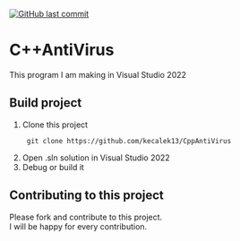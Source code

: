 [![GitHub last commit](https://img.shields.io/github/last-commit/kecalek13/CppAntiVirus)](https://github.com/kecalek13/CppAntiVirus)
# C++AntiVirus

This program I am making in Visual Studio 2022
<br>
## Build project
1. Clone this project
   ```
    git clone https://github.com/kecalek13/CppAntiVirus
   ```
2. Open .sln solution in Visual Studio 2022
3. Debug or build it

## Contributing to this project
Please fork and contribute to this project.
<br>
I will be happy for every contribution.
